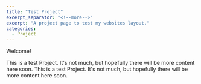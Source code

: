 ```yaml
---
title: "Test Project"
excerpt_separator: "<!--more-->"
excerpt: "A project page to test my websites layout."
categories:
  - Project
---
```

Welcome!

This is a test Project. It's not much, but hopefully there will be more content here soon. This is a test Project. It's not much, but hopefully there will be more content here soon.

